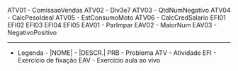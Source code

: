 ATV01		-		ComissaoVendas
ATV02		-		Div3e7
ATV03		-		QtdNumNegativo
ATV04		-		CalcPesoIdeal
ATV05		-		EstConsumoMoto
ATV06		-		CalcCredSalario
EFI01
EFI02
EFI03
EFI04
EFI05
EAV01		-		ParImpar
EAV02		-		MaiorNum
EAV03		-		NegativoPositivo

-------------------------------------------------------------------------------
-	Legenda		-
|NOME|		-		|DESCR.|
PRB<x>		-		Problema
ATV<x>		-		Atividade
EFI<x>		-		Exercício de fixação
EAV<x>		-		Exercício aula ao vivo
